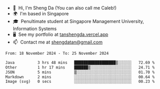 <!---
tan-sd/tan-sd is a ✨ special ✨ repository because its `README.md` (this file) appears on your GitHub profile.
You can click the Preview link to take a look at your changes.
--->
- 👋  Hi, I'm Sheng Da (You can also call me Caleb!)
- 🌍  I'm based in Singapore
- 🎓  Penultimate student at Singapore Management University, Information Systems
- 🖥️  See my portfolio at [tanshengda.vercel.app](https://tanshengda.vercel.app/)
- 📫  Contact me at [shengdatan@gmail.com](mailto:shengdatan@gmail.com)

<!--START_SECTION:waka-->

```txt
From: 18 November 2024 - To: 25 November 2024

Java          3 hrs 48 mins   ██████████████████▒░░░░░░   72.69 %
Other         1 hr 17 mins    ██████▒░░░░░░░░░░░░░░░░░░   24.71 %
JSON          5 mins          ▒░░░░░░░░░░░░░░░░░░░░░░░░   01.70 %
Markdown      2 mins          ░░░░░░░░░░░░░░░░░░░░░░░░░   00.64 %
Image (svg)   0 secs          ░░░░░░░░░░░░░░░░░░░░░░░░░   00.23 %
```

<!--END_SECTION:waka-->
